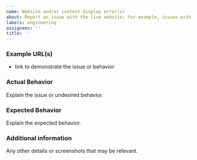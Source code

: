 ```yaml
---
name: Website and/or content display error(s)
about: Report an issue with the live website; for example, issues with content display, buggy browser behavior, etc.
labels: engineering
assignees: ''
title: ''
---
```


### Example URL(s)

- link to demonstrate the issue or behavior

### Actual Behavior

Explain the issue or undesired behavior.

### Expected Behavior

Explain the expected behavior.

### Additional information

Any other details or screenshots that may be relevant.
